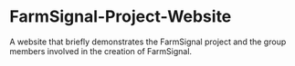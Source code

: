 # FarmSignal-Project-Website
A website that briefly demonstrates the FarmSignal project and the group members involved in the creation of FarmSignal.
